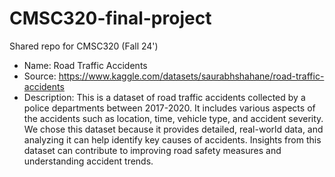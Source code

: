 # CMSC320-final-project
Shared repo for CMSC320 (Fall 24')

- Name: Road Traffic Accidents
- Source: https://www.kaggle.com/datasets/saurabhshahane/road-traffic-accidents
- Description: This is a dataset of road traffic accidents collected by a police departments between 2017-2020. It includes various aspects of the accidents such as location, time, vehicle type, and accident severity. We chose this dataset because it provides detailed, real-world data, and analyzing it can help identify key causes of accidents. Insights from this dataset can contribute to improving road safety measures and understanding accident trends.

